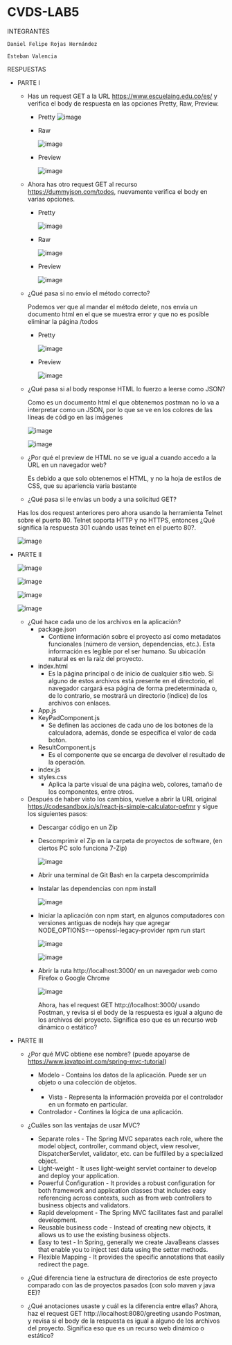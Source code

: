 # CVDS-LAB5
INTEGRANTES

    Daniel Felipe Rojas Hernández
  
    Esteban Valencia
  
RESPUESTAS
  - PARTE I 
    - Has un request GET a la URL https://www.escuelaing.edu.co/es/ y verifica el body de respuesta en las opciones Pretty, Raw, Preview.
      - Pretty
        ![image](https://github.com/Knight072/CVDS-LAB5/assets/116401447/b4407cef-3ff7-4ff7-bba5-7a6ad8b657ca)
      - Raw
        
        ![image](https://github.com/Knight072/CVDS-LAB5/assets/116401447/11f4fcf5-cbe1-4b84-8755-a8738e5789e3)
      - Preview
     
        ![image](https://github.com/Knight072/CVDS-LAB5/assets/116401447/2a60951b-5a28-4407-9964-ac3a54c59830)

    - Ahora has otro request GET al recurso https://dummyjson.com/todos, nuevamente verifica el body en varias opciones.
      - Pretty
   
          ![image](https://github.com/Knight072/CVDS-LAB5/assets/116401447/06ff58e5-097b-4617-b914-5b54c5e81390)

      - Raw
     
          ![image](https://github.com/Knight072/CVDS-LAB5/assets/116401447/dfe9e686-bc0c-4b23-b2a9-f1c0f04c3787)

      - Preview
    
          ![image](https://github.com/Knight072/CVDS-LAB5/assets/116401447/484fe3b6-cd27-43aa-9be2-0ce0c97629a4)

    - ¿Qué pasa si no envío el método correcto?
   
        Podemos ver que al mandar el método delete, nos envía un documento html en el que se muestra error y que no es posible eliminar la página /todos
      - Pretty
   
        ![image](https://github.com/Knight072/CVDS-LAB5/assets/116401447/452e536e-9656-4758-b1d5-3c2899325dc5)

      - Preview
        
        ![image](https://github.com/Knight072/CVDS-LAB5/assets/116401447/ee2c0235-bccb-4f23-a876-85f665e8b93d)
 
    - ¿Qué pasa si al body response HTML lo fuerzo a leerse como JSON?

       Como es un documento html el que obtenemos postman no lo va a interpretar como un JSON, por lo que se ve en los colores de las líneas de código en las imágenes

      ![image](https://github.com/Knight072/CVDS-LAB5/assets/116401447/c5bae92e-0be1-4ed8-97b7-1c9367497868)

      ![image](https://github.com/Knight072/CVDS-LAB5/assets/116401447/add879d0-11f2-4552-9134-43666ca3b7b1)


    - ¿Por qué el preview de HTML no se ve igual a cuando accedo a la URL en un navegador web?

      Es debido a que solo obtenemos el HTML, y no la hoja de estilos de CSS, que su apariencia varia bastante  
    - ¿Qué pasa si le envías un body a una solicitud GET?

    Has los dos request anteriores pero ahora usando la herramienta Telnet sobre el puerto 80. Telnet soporta HTTP y no HTTPS, entonces ¿Qué significa la respuesta 301 cuándo usas           telnet en el puerto 80?.

    ![image](https://github.com/Knight072/CVDS-LAB5/assets/116401447/90d4b5a7-a6f6-476c-ad4d-83ffc320b2dd)


  
  - PARTE II
    
      ![image](https://github.com/Knight072/CVDS-LAB5/assets/116401447/2cfd7132-e970-406b-aae6-131ee2e3211e)

      ![image](https://github.com/Knight072/CVDS-LAB5/assets/116401447/28eca5b0-946b-48ba-8c14-40ce3c32148d)

      ![image](https://github.com/Knight072/CVDS-LAB5/assets/116401447/cdd45248-a4ad-4795-b3b7-55ee4085f3e5)

      ![image](https://github.com/Knight072/CVDS-LAB5/assets/116401447/29df98da-be65-4e26-853a-6f41140ab555)


      

    - ¿Qué hace cada uno de los archivos en la aplicación?
      - package.json
          - Contiene información sobre el proyecto así como metadatos funcionales (número de version, dependencias, etc.). Esta información es legible por el ser                                     humano. Su ubicación natural es en la raíz del proyecto. 
      - index.html
          - Es la página principal o de inicio de cualquier sitio web. Si alguno de estos archivos está presente en el directorio, el navegador cargará esa página de forma                           predeterminada o, de lo contrario, se mostrará un directorio (índice) de los archivos con enlaces. 
      - App.js
      - KeyPadComponent.js
          - Se definen las acciones de cada uno de los botones de la calculadora, además, donde se específica el valor de cada botón. 
      - ResultComponent.js
          - Es el componente que se encarga de devolver el resultado de la operación. 
      - index.js
      - styles.css
          - Aplica la parte visual de una página web, colores, tamaño de los componentes, entre otros. 
    - Después de haber visto los cambios, vuelve a abrir la URL original https://codesandbox.io/s/react-js-simple-calculator-pefmr y sigue los siguientes pasos:
      - Descargar código en un Zip
      - Descomprimir el Zip en la carpeta de proyectos de software, (en ciertos PC solo funciona 7-Zip)
   
        ![image](https://github.com/Knight072/CVDS-LAB5/assets/116401447/86f9bcf2-f080-496e-8a0b-b9db3503203a)

      - Abrir una terminal de Git Bash en la carpeta descomprimida
      - Instalar las dependencias con npm install

          ![image](https://github.com/Knight072/CVDS-LAB5/assets/116401447/12c0d0ba-a44e-4201-812b-d53a9f71a0a4)

      - Iniciar la aplicación con npm start, en algunos computadores con versiones antiguas de nodejs hay que agregar NODE_OPTIONS=--openssl-legacy-provider npm run start
     
          ![image](https://github.com/Knight072/CVDS-LAB5/assets/116401447/7d18b9ac-98ba-43e9-9631-5a5154cf9523)


         ![image](https://github.com/Knight072/CVDS-LAB5/assets/116401447/ad2bd653-e463-4492-a100-9a5f7cc5ad36)


      - Abrir la ruta http://localhost:3000/ en un navegador web como Firefox o Google Chrome   

        ![image](https://github.com/Knight072/CVDS-LAB5/assets/116401447/b4a752d7-3cf9-445a-98bc-eb16b3102834)

        Ahora, has el request GET http://localhost:3000/ usando Postman, y revisa si el body de la respuesta es igual a alguno de los archivos del proyecto. Significa eso que es un              recurso web dinámico o estático?
  - PARTE III
      - ¿Por qué MVC obtiene ese nombre? (puede apoyarse de https://www.javatpoint.com/spring-mvc-tutorial)
          - Modelo - Contains los datos de la aplicación. Puede ser un objeto o una colección de objetos.
          - - Vista - Representa la información proveída por el controlador en un formato en particular.
          - Controlador - Contines la lógica de una aplicación.
         
      - ¿Cuáles son las ventajas de usar MVC?
          - Separate roles - The Spring MVC separates each role, where the model object, controller, command object, view resolver, DispatcherServlet, validator, etc. can be fulfilled               by a specialized object.
          - Light-weight - It uses light-weight servlet container to develop and deploy your application.
          - Powerful Configuration - It provides a robust configuration for both framework and application classes that includes easy referencing across contexts, such as from web                   controllers to business objects and validators.
          - Rapid development - The Spring MVC facilitates fast and parallel development.
          - Reusable business code - Instead of creating new objects, it allows us to use the existing business objects.
          - Easy to test - In Spring, generally we create JavaBeans classes that enable you to inject test data using the setter methods.
          - Flexible Mapping - It provides the specific annotations that easily redirect the page. 
      - ¿Qué diferencia tiene la estructura de directorios de este proyecto comparado con las de proyectos pasados (con solo maven y java EE)?
      - ¿Qué anotaciones usaste y cuál es la diferencia entre ellas?
        Ahora, haz el request GET http://localhost:8080/greeting usando Postman, y revisa si el body de la respuesta es igual a alguno de los archivos del proyecto. Significa eso que es         un recurso web dinámico o estático?

